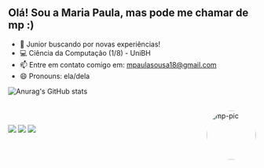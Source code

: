 ## Olá! Sou a Maria Paula, mas pode me chamar de mp :)

- 🔭 Junior buscando por novas experiências!
- 💻 Ciência da Computação (1/8) - UniBH
- 📫 Entre em contato comigo em: mpaulasousa18@gmail.com
- 😄 Pronouns: ela/dela


![Anurag's GitHub stats](https://github-readme-stats.vercel.app/api?username=emepe&show_icons=true&theme=rose_pine&bg_color=DEG,401e97,80428d,88289a&title_color=f3ddf6&border_radius=6&hide_border=false&border_color=230c3c&icon_color=fdff9a)
<div style="display: inline_block"><br>
  <img align="right" alt="mp-pic" height="100" style="border-radius:50px;" src="https://images-ext-2.discordapp.net/external/nsc6YrB_jmdFJyopcmjAeBrIS-Rz9WSXPqB-HQM37vU/https/cdn.picrew.me/shareImg/org/202303/1927104_Wmnu6yCu.png?width=580&height=580"">
</div>
  
  ##
 
<div> 
  <a href="https://instagram.com/toverysauce" target="_blank"><img src="https://img.shields.io/badge/-Instagram-%23E4405F?style=for-the-badge&logo=instagram&logoColor=white" target="_blank"></a>
  <a href = "mailto:mpaulasousa18@gmail.com"><img src="https://img.shields.io/badge/-Gmail-%23333?style=for-the-badge&logo=gmail&logoColor=white" target="_blank"></a>
  <a href="https://www.linkedin.com/in/mariapaula--sousa/" target="_blank"><img src="https://img.shields.io/badge/-LinkedIn-%230077B5?style=for-the-badge&logo=linkedin&logoColor=white" target="_blank"></a> 
  
</div>

